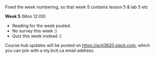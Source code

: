 Fixed the week numbering, so that week 5 contains lesson 5 & lab 5 etc

**Week 5** (Mon 12:00)

- Reading for the week posted. 
- No survey this week :)
- Quiz this week instead :(


Course hub updates will be posted on https://acit3620.slack.com, which you
can join with a my.bcit.ca email address.
